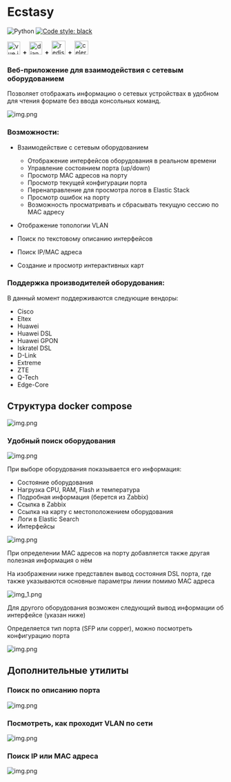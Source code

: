 # Ecstasy

![Python](https://img.shields.io/badge/python-3.8+-blue.svg)
[![Code style: black](https://img.shields.io/badge/code_style-black-black.svg)](https://github.com/psf/black)

<div>
<img src="https://www.vectorlogo.zone/logos/vuejs/vuejs-icon.svg" alt="vue.js" width="30" height="30"/>
<strong style="padding: 2px; vertical-align: text-bottom">+</strong>
<img src="https://cdn.worldvectorlogo.com/logos/django.svg" alt="django" width="30" height="30"/>
<strong style="padding: 2px; vertical-align: text-bottom">+</strong>
<img src="https://www.vectorlogo.zone/logos/redis/redis-icon.svg" alt="redis" width="32" height="32"/>
<strong style="padding: 2px; vertical-align: text-bottom">+</strong>
<img src="https://codeguida.com/media/post_title/celery-logo.png" alt="celery" width="32" height="32"/>
</div>

### Веб-приложение для взаимодействия с сетевым оборудованием

Позволяет отображать информацию о сетевых устройствах в удобном для чтения формате
без ввода консольных команд.

![img.png](img/img_3.png)

### Возможности:

- Взаимодействие с сетевым оборудованием
  - Отображение интерфейсов оборудования в реальном времени
  - Управление состоянием порта (up/down)
  - Просмотр MAC адресов на порту
  - Просмотр текущей конфигурации порта
  - Перенаправление для просмотра логов в Elastic Stack
  - Просмотр ошибок на порту
  - Возможность просматривать и сбрасывать текущую сессию по MAC адресу


- Отображение топологии VLAN
- Поиск по текстовому описанию интерфейсов
- Поиск IP/MAC адреса
- Создание и просмотр интерактивных карт

### Поддержка производителей оборудования:

В данный момент поддерживаются следующие вендоры:
- Cisco
- Eltex
- Huawei
- Huawei DSL
- Huawei GPON
- Iskratel DSL
- D-Link
- Extreme
- ZTE
- Q-Tech
- Edge-Core

## Структура docker compose

![img.png](img/img_8.png)

### Удобный поиск оборудования

![img.png](img/img_4.png)

При выборе оборудования показывается его информация:

- Состояние оборудования
- Нагрузка CPU, RAM, Flash и температура
- Подробная информация (берется из Zabbix)
- Ссылка в Zabbix
- Ссылка на карту с местоположением оборудования
- Логи в Elastic Search
- Интерфейсы


![img.png](img/img.png)


При определении MAC адресов на порту добавляется также другая полезная информация о нём

На изображении ниже представлен вывод состояния DSL порта, где также указываются
основные параметры линии помимо MAC адреса

![img_1.png](img/img_1.png)

Для другого оборудования возможен следующий вывод информации об интерфейсе (указан ниже)

Определяется тип порта (SFP или copper), можно посмотреть конфигурацию порта


![img.png](img/img_2.png)

## Дополнительные утилиты

### Поиск по описанию порта

![img.png](img/img_5.png)

### Посмотреть, как проходит VLAN по сети

![img.png](img/img_6.png)

### Поиск IP или MAC адреса

![img.png](img/img_7.png)
